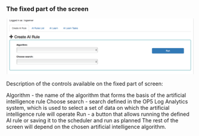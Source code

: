 ### The fixed part of the screen

![](/media/media/image65.png)

Description of the controls available on the fixed part of screen:

Algorithm - the name of the algorithm that forms the basis of the artificial intelligence rule
Choose search - search defined in the OP5 Log Analytics system, which is used to select a set of data on which the artificial intelligence rule will operate
Run - a button that allows running the defined AI rule or saving it to the scheduler and run as planned
The rest of the screen will depend on the chosen artificial intelligence algorithm.
